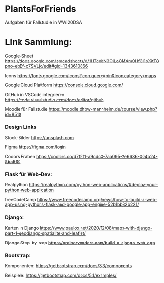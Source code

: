 # PlantsForFriends
Aufgaben für Fallstudie in WWI20DSA



# Link Sammlung:
Google-Sheet
https://docs.google.com/spreadsheets/d/1H7exbN3OiLaCMXm0Hf311oXitT8pno-ebEf-c7SVLjc/edit#gid=1343610866

Icons
https://fonts.google.com/icons?icon.query=pin&icon.category=maps

Google Cloud Plattform
https://console.cloud.google.com/

GitHub in VSCode integrieren
https://code.visualstudio.com/docs/editor/github

Moodle für Fallstudie
https://moodle.dhbw-mannheim.de/course/view.php?id=8510

### Design Links
Stock-Bilder
https://unsplash.com

Figma
https://figma.com/login

Cooors Fraben
https://coolors.co/d7f9f1-a9cdc3-7aa095-2e6636-004b24-8ba569

### Flask für Web-Dev:
Realpython
https://realpython.com/python-web-applications/#deploy-your-python-web-application

freeCodeCamp
https://www.freecodecamp.org/news/how-to-build-a-web-app-using-pythons-flask-and-google-app-engine-52b1bb82b221/

### Django:

Karten in Django
https://www.paulox.net/2020/12/08/maps-with-django-part-1-geodjango-spatialite-and-leaflet/

Django Step-by-step
https://ordinarycoders.com/build-a-django-web-app

### Bootstrap:

Komponenten:
https://getbootstrap.com/docs/3.3/components

Beispiele:
https://getbootstrap.com/docs/5.1/examples/

